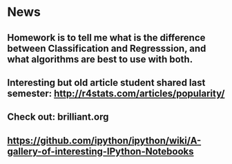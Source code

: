 # News
## Homework is to tell me what is the difference between Classification and Regresssion, and what algorithms are best to use with both.
## Interesting but old article student shared last semester: http://r4stats.com/articles/popularity/
## Check out: brilliant.org
## https://github.com/ipython/ipython/wiki/A-gallery-of-interesting-IPython-Notebooks
